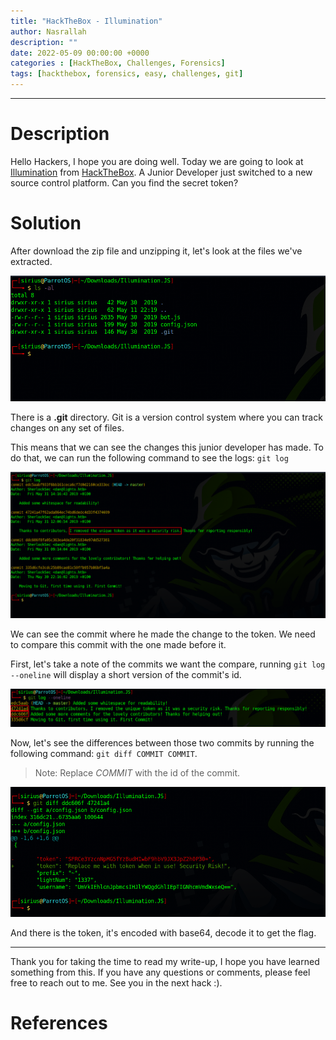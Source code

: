 ```yaml
---
title: "HackTheBox - Illumination"
author: Nasrallah
description: ""
date: 2022-05-09 00:00:00 +0000
categories : [HackTheBox, Challenges, Forensics]
tags: [hackthebox, forensics, easy, challenges, git]
---
```


<div align="center"> <script src="https://www.hackthebox.eu/badge/565048"></script> </div>

---


# **Description**

Hello Hackers, I hope you are doing well. Today we are going to look at [Illumination](https://app.hackthebox.com/challenges/illumination#) from [HackTheBox](https://www.hackthebox.com). A Junior Developer just switched to a new source control platform. Can you find the secret token?

# **Solution**

After download the zip file and unzipping it, let's look at the files we've extracted.

![](/assets/img/hackthebox/challenges/forensics/illumination/1.png)

There is a **.git** directory. Git is a version control system where you can track changes on any set of files.

This means that we can see the changes this junior developer has made. To do that, we can run the following command to see the logs: `git log`

![](/assets/img/hackthebox/challenges/forensics/illumination/2.png)

We can see the commit where he made the change to the token. We need to compare this commit with the one made before it.

First, let's take a note of the commits we want the compare, running `git log --oneline` will display a short version of the commit's id.

![](/assets/img/hackthebox/challenges/forensics/illumination/3.png)

Now, let's see the differences between those two commits by running the following command: `git diff COMMIT COMMIT`.

>Note: Replace *COMMIT* with the id of the commit.

![](/assets/img/hackthebox/challenges/forensics/illumination/4.png)

And there is the token, it's encoded with base64, decode it to get the flag.

---

Thank you for taking the time to read my write-up, I hope you have learned something from this. If you have any questions or comments, please feel free to reach out to me. See you in the next hack :).

# References
